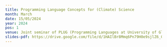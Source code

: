 ```yaml
---
title: Programming Language Concepts for (Climate) Science
month: March
date: 15/05/2024
year: 2024
pos: 1
venue: Joint seminar of PLUG (Programming Languages at University of Glasgow) and LOCOS (Low Carbon and Sustainable Computing), University of Glasgow
slides-pdf: https://drive.google.com/file/d/1HAIlBr8Mmq6Pn79H0e9sjlZ6_0Y7Ha15/view?usp=drive_link
---
```

